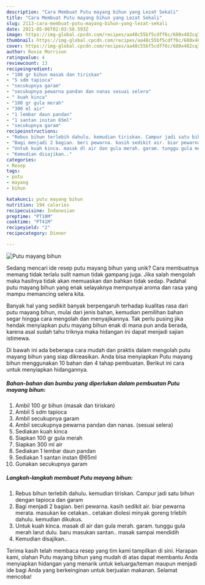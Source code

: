 ```yaml
---
description: "Cara Membuat Putu mayang bihun yang Lezat Sekali"
title: "Cara Membuat Putu mayang bihun yang Lezat Sekali"
slug: 2113-cara-membuat-putu-mayang-bihun-yang-lezat-sekali
date: 2021-05-06T02:03:58.593Z
image: https://img-global.cpcdn.com/recipes/aa48c55bf5cdff6c/680x482cq70/putu-mayang-bihun-foto-resep-utama.jpg
thumbnail: https://img-global.cpcdn.com/recipes/aa48c55bf5cdff6c/680x482cq70/putu-mayang-bihun-foto-resep-utama.jpg
cover: https://img-global.cpcdn.com/recipes/aa48c55bf5cdff6c/680x482cq70/putu-mayang-bihun-foto-resep-utama.jpg
author: Roxie Morrison
ratingvalue: 4
reviewcount: 13
recipeingredient:
- "100 gr bihun masak dan tiriskan"
- "5 sdm tapioca"
- "secukupnya garam"
- "secukupnya pewarna pandan dan nanas sesuai selera"
- " kuah kinca"
- "100 gr gula merah"
- "300 ml air"
- "1 lembar daun pandan"
- "1 santan instan 65ml"
- "secukupnya garam"
recipeinstructions:
- "Rebus bihun terlebih dahulu. kemudian tiriskan. Campur jadi satu bihun dengan tapioca dan garam"
- "Bagi menjadi 2 bagian. beri pewarna. kasih sedikit air. biar pewarna merata. masukan ke cetakan.. cetakan diolesi minyak goreng trlebih dahulu. kemudian dikukus."
- "Untuk kuah kinca. masak dl air dan gula merah. garam. tunggu gula merah larut dulu. baru masukan santan.. masak sampai mendidih"
- "Kemudian disajikan.."
categories:
- Resep
tags:
- putu
- mayang
- bihun

katakunci: putu mayang bihun 
nutrition: 194 calories
recipecuisine: Indonesian
preptime: "PT10M"
cooktime: "PT41M"
recipeyield: "2"
recipecategory: Dinner

---
```



![Putu mayang bihun](https://img-global.cpcdn.com/recipes/aa48c55bf5cdff6c/680x482cq70/putu-mayang-bihun-foto-resep-utama.jpg)

Sedang mencari ide resep putu mayang bihun yang unik? Cara membuatnya memang tidak terlalu sulit namun tidak gampang juga. Jika salah mengolah maka hasilnya tidak akan memuaskan dan bahkan tidak sedap. Padahal putu mayang bihun yang enak selayaknya mempunyai aroma dan rasa yang mampu memancing selera kita.



Banyak hal yang sedikit banyak berpengaruh terhadap kualitas rasa dari putu mayang bihun, mulai dari jenis bahan, kemudian pemilihan bahan segar hingga cara mengolah dan menyajikannya. Tak perlu pusing jika hendak menyiapkan putu mayang bihun enak di mana pun anda berada, karena asal sudah tahu triknya maka hidangan ini dapat menjadi sajian istimewa.


Di bawah ini ada beberapa cara mudah dan praktis dalam mengolah putu mayang bihun yang siap dikreasikan. Anda bisa menyiapkan Putu mayang bihun menggunakan 10 bahan dan 4 tahap pembuatan. Berikut ini cara untuk menyiapkan hidangannya.

<!--inarticleads1-->

##### Bahan-bahan dan bumbu yang diperlukan dalam pembuatan Putu mayang bihun:

1. Ambil 100 gr bihun (masak dan tiriskan)
1. Ambil 5 sdm tapioca
1. Ambil secukupnya garam
1. Ambil secukupnya pewarna pandan dan nanas. (sesuai selera)
1. Sediakan  kuah kinca
1. Siapkan 100 gr gula merah
1. Siapkan 300 ml air
1. Sediakan 1 lembar daun pandan
1. Sediakan 1 santan instan @65ml
1. Gunakan secukupnya garam




<!--inarticleads2-->

##### Langkah-langkah membuat Putu mayang bihun:

1. Rebus bihun terlebih dahulu. kemudian tiriskan. Campur jadi satu bihun dengan tapioca dan garam
1. Bagi menjadi 2 bagian. beri pewarna. kasih sedikit air. biar pewarna merata. masukan ke cetakan.. cetakan diolesi minyak goreng trlebih dahulu. kemudian dikukus.
1. Untuk kuah kinca. masak dl air dan gula merah. garam. tunggu gula merah larut dulu. baru masukan santan.. masak sampai mendidih
1. Kemudian disajikan..




Terima kasih telah membaca resep yang tim kami tampilkan di sini. Harapan kami, olahan Putu mayang bihun yang mudah di atas dapat membantu Anda menyiapkan hidangan yang menarik untuk keluarga/teman maupun menjadi ide bagi Anda yang berkeinginan untuk berjualan makanan. Selamat mencoba!
